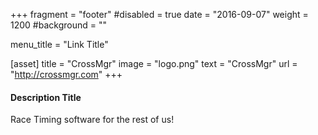 +++
fragment = "footer"
#disabled = true
date = "2016-09-07"
weight = 1200
#background = ""

menu_title = "Link Title"

[asset]
  title = "CrossMgr"
  image = "logo.png"
  text = "CrossMgr"
  url = "http://crossmgr.com"
+++

#### Description Title

Race Timing software for the rest of us!
